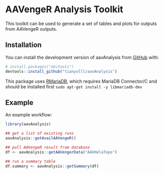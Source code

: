 
# AAVengeR Analysis Toolkit

<!-- badges: start -->
<!-- badges: end -->

This toolkit can be used to generate a set of tables and plots for outputs from AAVengeR outputs.


## Installation

You can install the development version of aavAnalysis from [GitHub](https://github.com/) with:

``` r
# install.packages("devtools")
devtools::install_github("tianyulll/aavAnalysis")
```

This package uses [RMariaDB](https://github.com/r-dbi/RMariaDB?tab=readme-ov-file), which requires MariaDB Connector/C and should be installed first
`sudo apt-get install -y libmariadb-dev`


## Example

An example workflow:

``` r
library(aavAnalysis)

## get a list of existing runs
aavAnalysis::getAvailAAVengeR()

## pull AAVengeR result from database
df <- aavAnalysis::getAAVengerData("AAVHelaTopo")

## run a summary table
df.summary <- aavAnalysis::getSummary(df)
```

